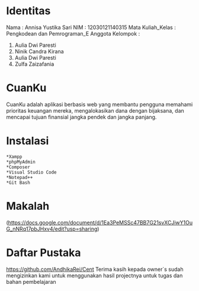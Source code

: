 # Identitas
Nama : Annisa Yustika Sari
NIM : 12030121140315
Mata Kuliah_Kelas : Pengkodean dan Pemrograman_E
Anggota Kelompok :
   1. Aulia Dwi Paresti
   2. Ninik Candra Kirana
   3. Aulia Dwi Paresti
   4. Zulfa Zaizafania

# CuanKu
CuanKu adalah aplikasi berbasis web yang membantu pengguna memahami prioritas keuangan mereka, mengalokasikan dana dengan bijaksana, dan mencapai tujuan finansial jangka pendek dan jangka panjang.

# Instalasi
    *Xampp
    *phpMyAdmin
    *Composer
    *Visual Studio Code
    *Notepad++
    *Git Bash


# Makalah
(https://docs.google.com/document/d/1Ea3PeMSSc47BB7G21svXCJiwY1OuG_nNRq17pbJHxv4/edit?usp=sharing)

# Daftar Pustaka
https://github.com/AndhikaRei/Cent Terima kasih kepada owner`s sudah mengizinkan kami untuk menggunakan hasil projectnya untuk tugas dan bahan pembelajaran
